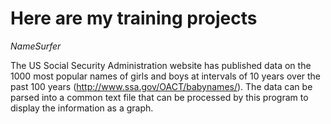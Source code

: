 # Here are my training projects

*NameSurfer*

The US Social Security Administration website has published data on the 1000 most popular names of girls and boys at intervals of 10 years over the past 100 years (http://www.ssa.gov/OACT/babynames/). The data can be parsed into a common text file that can be processed by this program to display the information as a graph.
